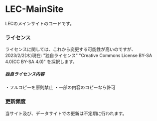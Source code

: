 # LEC-MainSite
LECのメインサイトのコードです。

### ライセンス
ライセンスに関しては、これから変更する可能性が高いのですが、
2023/2/2(木)現在:
"独自ライセンス"
"Creative Commons License BY-SA 4.0(CC BY-SA 4.0)"
を採択します。

##### 独自ライセンス内容
・フルコピーを原則禁止
・一部の内容のコピーなら許可

### 更新頻度
当サイト及び、データサイトでの更新は不定期に行われます。